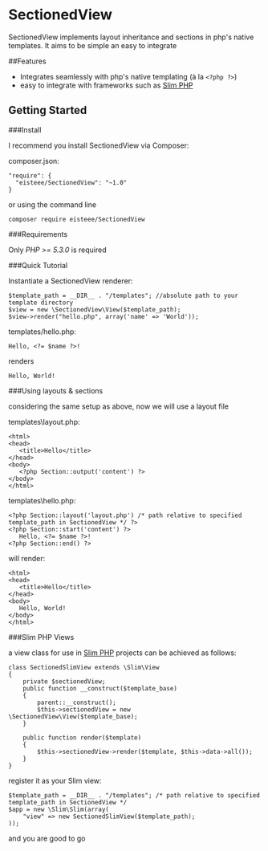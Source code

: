 SectionedView
=============

SectionedView implements layout inheritance and sections in php's native templates. It aims to be simple an easy to integrate

##Features
* Integrates seamlessly with php's native templating (à la `<?php ?>`)
* easy to integrate with frameworks such as [Slim PHP](http://www.slimframework.com/)

Getting Started
--------------
###Install

I recommend you install SectionedView via Composer:

composer.json:

    "require": {
      "eisteee/SectionedView": "~1.0"
    }

or using the command line

    composer require eisteee/SectionedView


###Requirements

Only *PHP >= 5.3.0* is required

###Quick Tutorial

Instantiate a SectionedView renderer:

    $template_path = __DIR__ . "/templates"; //absolute path to your template directory
    $view = new \SectionedView\View($template_path);
    $view->render("hello.php", array('name' => 'World'));


templates/hello.php:

    Hello, <?= $name ?>!

renders

    Hello, World!

###Using layouts & sections

considering the same setup as above, now we will use a layout file

templates\layout.php:

    <html>
    <head>
       <title>Hello</title>
    </head>
    <body>
       <?php Section::output('content') ?>
    </body>
    </html>


templates\hello.php:

    <?php Section::layout('layout.php') /* path relative to specified template_path in SectionedView */ ?>
    <?php Section::start('content') ?>
       Hello, <?= $name ?>!
    <?php Section::end() ?>

will render:

    <html>
    <head>
       <title>Hello</title>
    </head>
    <body>
       Hello, World!
    </body>
    </html>

###Slim PHP Views

a view class for use in [Slim PHP](http://www.slimframework.com/) projects can be achieved as follows:

    class SectionedSlimView extends \Slim\View
    {
        private $sectionedView;
        public function __construct($template_base)
        {
            parent::__construct();
            $this->sectionedView = new \SectionedView\View($template_base);
        }

        public function render($template)
        {
            $this->sectionedView->render($template, $this->data->all());
        }
    }

register it as your Slim view:
    
    $template_path = __DIR__ . "/templates"; /* path relative to specified template_path in SectionedView */
    $app = new \Slim\Slim(array(
        "view" => new SectionedSlimView($template_path);
    ));

and you are good to go